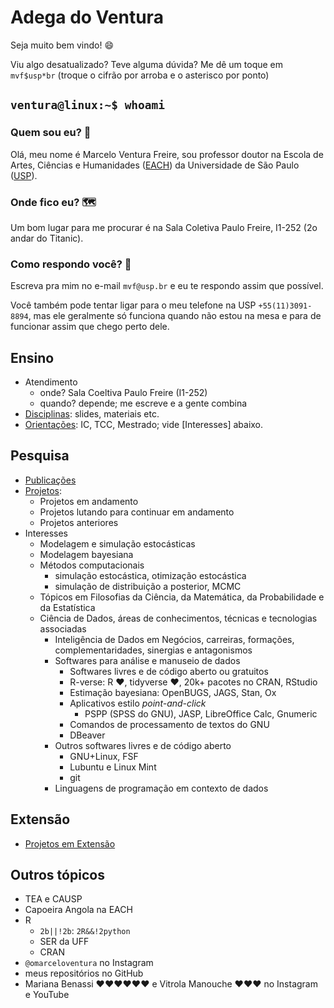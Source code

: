 # Adega do Ventura

Seja muito bem vindo! 😄

Viu algo desatualizado? Teve alguma dúvida? Me dê um toque em `mvf$usp*br` (troque o cifrão por arroba e o asterisco por ponto)

## `ventura@linux:~$ whoami`

### Quem sou eu? 🤔

Olá, meu nome é Marcelo Ventura Freire, sou professor doutor na Escola de Artes, Ciências e Humanidades ([EACH](https://www.each.usp.br)) da Universidade de São Paulo ([USP](https://www.usp.br)).

### Onde fico eu? 🗺

Um bom lugar para me procurar é na Sala Coletiva Paulo Freire, I1-252 (2o andar do Titanic).

### Como respondo você? 🤷

Escreva pra mim no e-mail `mvf@usp.br` e eu te respondo assim que possível.

Você também pode tentar ligar para o meu telefone na USP `+55(11)3091-8894`, mas ele geralmente só funciona quando não estou na mesa e para de funcionar assim que chego perto dele.

## Ensino

-   Atendimento
    -   onde? Sala Coeltiva Paulo Freire (I1-252)
    -   quando? depende; me escreve e a gente combina
-   [Disciplinas](disciplinas.md): slides, materiais etc.
-   [Orientações](orientações.md): IC, TCC, Mestrado; vide [Interesses] abaixo.

## Pesquisa

-   [Publicações](publicações.md)
-   [Projetos](projetos.md):
    -   Projetos em andamento
    -   Projetos lutando para continuar em andamento
    -   Projetos anteriores
-   Interesses
    -   Modelagem e simulação estocásticas
    -   Modelagem bayesiana
    -   Métodos computacionais
        -   simulação estocástica, otimização estocástica
        -   simulação de distribuição a posterior, MCMC
    -   Tópicos em Filosofias da Ciência, da Matemática, da Probabilidade e da Estatística
    -   Ciência de Dados, áreas de conhecimentos, técnicas e tecnologias associadas
        -   Inteligência de Dados em Negócios, carreiras, formações, complementaridades, sinergias e antagonismos
        -   Softwares para análise e manuseio de dados 
            -   Softwares livres e de código aberto ou gratuitos
            -   R-verse: R ♥, tidyverse ♥, 20k+ pacotes no CRAN, RStudio
            -   Estimação bayesiana: OpenBUGS, JAGS, Stan, Ox
            -   Aplicativos estilo *point-and-click*
                -   PSPP (SPSS do GNU), JASP, LibreOffice Calc, Gnumeric
            -   Comandos de processamento de textos do GNU  
            -   DBeaver
        -   Outros softwares livres e de código aberto
            -   GNU+Linux, FSF
            -   Lubuntu e Linux Mint
            -   git
        -   Linguagens de programação em contexto de dados

<!--
- comandos de processamento de textos do GNU  
  - coreutils: 
    - csplit, expand/unexpand, head, join, numfmt, split, tac, tail
    - extras: fold, nl, 
  - pacotes GNU: gawk, sed, grep, make
  - pacotes adicionais: json_pp, jq
- Linguagens de programação em contexto de dados
  - uso geral: R, python, Julia, SQL, Haskell
  - domínio específico: bash script, awk, jq, expressões regulares, 
  - dados: JSON, xml

-->

## Extensão

- [Projetos em Extensão](extensão.md)

<!-- ## Cultura -->

<!-- ## Inovação -->

## Outros tópicos

-   TEA e CAUSP
-   Capoeira Angola na EACH
-   R
    -   `2b||!2b`: `2R&&!2python`
    -   SER da UFF
    -   CRAN
-   `@omarceloventura` no Instagram
-   meus repositórios no GitHub
-   Mariana Benassi ♥♥♥♥♥♥ e Vitrola Manouche ♥♥♥ no Instagram e YouTube
